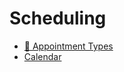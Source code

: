 # Scheduling

- [🚧 Appointment Types](/guide/scheduling/appointment-types/index.md)
- [Calendar](/guide/scheduling/calendar/index.md)
